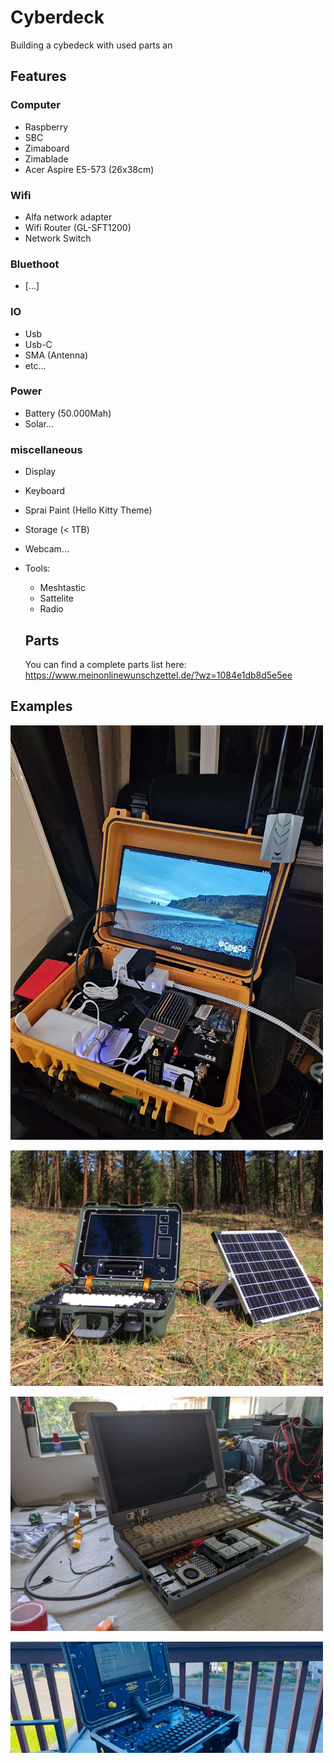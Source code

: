 # Cyberdeck
Building a cybedeck with used parts an

## Features


### Computer
- Raspberry
- SBC
- Zimaboard
- Zimablade
- Acer Aspire E5-573 (26x38cm)
### Wifi
- Alfa network adapter
- Wifi Router (GL-SFT1200)
- Network Switch

### Bluethoot
- [...]

### IO
- Usb
- Usb-C
- SMA (Antenna)
- etc...

### Power
- Battery (50.000Mah)
-  Solar...

### miscellaneous
- Display
- Keyboard
- Sprai Paint (Hello Kitty Theme)
- Storage (< 1TB)
- Webcam...
- Tools:
  - Meshtastic
  - Sattelite
  - Radio
 
  ## Parts
  You can find a complete parts list here:
  https://www.meinonlinewunschzettel.de/?wz=1084e1db8d5e5ee
 
 ## Examples
<a href="https://www.reddit.com/r/cyberDeck/s/6L9usMYFCS"><img src="https://github.com/Gaiser147/Cyberdeck/blob/main/Pictures/Cyberdeck1.jpg" width="500" />

<a href="https://www.reddit.com/r/cyberDeck/comments/1cdpgp3/arkio_the_m2/?share_id=9lQ9NnfKRrFoQhbNFABEa"><img src="https://github.com/Gaiser147/Cyberdeck/blob/main/Pictures/Cyberdeck2.webp" width="500" />

<a href="https://stackoverflow.com/"><img src="https://github.com/Gaiser147/Cyberdeck/blob/main/Pictures/Cyberdeck3.jpg" width="500" />

<a href="https://stackoverflow.com/"><img src="https://github.com/Gaiser147/Cyberdeck/blob/main/Pictures/Cyberdeck4.webp" width="500" />
